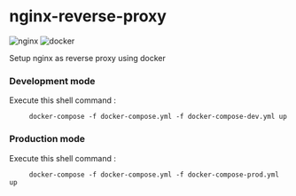 
# nginx-reverse-proxy
![nginx](https://img.shields.io/badge/Nginx-009639?style=flat&logo=nginx&logoColor=white)
![docker](https://img.shields.io/badge/Docker-2CA5E0?style=flat&logo=docker&logoColor=white)

Setup nginx as reverse proxy using docker 

### Development mode

Execute this shell command :
```
     docker-compose -f docker-compose.yml -f docker-compose-dev.yml up
```


### Production mode

Execute this shell command :

```
     docker-compose -f docker-compose.yml -f docker-compose-prod.yml up
```

